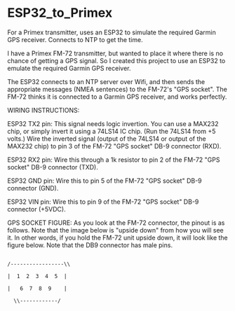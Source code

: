 # ESP32_to_Primex
For a Primex transmitter, uses an ESP32 to simulate the required Garmin GPS receiver. Connects to NTP to get the time.

I have a Primex FM-72 transmitter, but wanted to place it where there is no chance of getting a GPS signal. So I created
this project to use an ESP32 to emulate the required Garmin GPS receiver.

The ESP32 connects to an NTP server over Wifi, and then sends the appropriate messages (NMEA sentences) to the FM-72's "GPS socket".
The FM-72 thinks it is connected to a Garmin GPS receiver, and works perfectly.

WIRING INSTRUCTIONS:

ESP32 TX2 pin: This signal needs logic invertion. You can use a MAX232 chip, or simply invert it using a 74LS14 IC chip. (Run the 74LS14 from +5 volts.) Wire the inverted signal (output of the 74LS14 or output of the MAX232 chip) to pin 3 of the FM-72 "GPS socket" DB-9 connector (RXD).

ESP32 RX2 pin: Wire this through a 1k resistor to pin 2 of the FM-72 "GPS socket" DB-9 connector (TXD).

ESP32 GND pin: Wire this to pin 5 of the FM-72 "GPS socket" DB-9 connector (GND).

ESP32 VIN pin: Wire this to pin 9 of the FM-72 "GPS socket" DB-9 connector (+5VDC).

GPS SOCKET FIGURE:
As you look at the FM-72 connector, the pinout is as follows.
Note that the image below is "upside down" from how you will see it.
   In other words, if you hold the FM-72 unit upside down, it will look
   like the figure below.
Note that the DB9 connector has male pins.

<code>
/-----------------\\<br>
|  1  2  3  4  5  |<br>
|   6  7  8  9    |<br>
  \\------------/<br>

</code>
